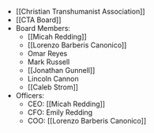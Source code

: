 - [[Christian Transhumanist Association]]
- [[CTA Board]]
- Board Members:
    - [[Micah Redding]]
    - [[Lorenzo Barberis Canonico]]
    - Omar Reyes
    - Mark Russell
    - [[Jonathan Gunnell]]
    - Lincoln Cannon
    - [[Caleb Strom]]
- Officers:
    - CEO: [[Micah Redding]]
    - CFO: Emily Redding
    - COO: [[Lorenzo Barberis Canonico]]
